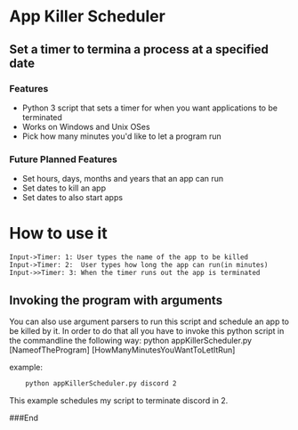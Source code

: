 # App Killer Scheduler
Set a timer to termina a process at a specified date
------------


### Features
- Python 3 script that sets a timer for when you want applications to be terminated
- Works on Windows and Unix OSes
- Pick how many minutes you'd like to let a program run

### Future Planned Features
- Set hours, days, months and years that an app can run
- Set dates to kill an app
- Set dates to also start apps
# How to use it

                    
```seq
Input->Timer: 1: User types the name of the app to be killed
Input->Timer: 2:  User types how long the app can run(in minutes)
Input->>Timer: 3: When the timer runs out the app is terminated
```

## Invoking the program with arguments
You can also use argument parsers to run this script and schedule an app to be killed by it. 
In order to do that all you have to invoke this python script in the commandline the following way: python appKillerScheduler.py [NameofTheProgram] [HowManyMinutesYouWantToLetItRun]

example:

```bash
    python appKillerScheduler.py discord 2
```

This example schedules my script to terminate discord in 2.


###End
